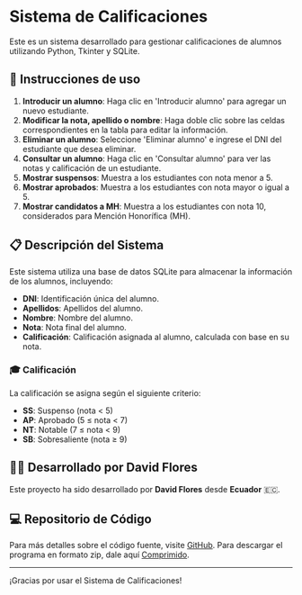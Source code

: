 
# Sistema de Calificaciones

Este es un sistema desarrollado para gestionar calificaciones de alumnos utilizando Python, Tkinter y SQLite.

## 🚀 Instrucciones de uso

1. **Introducir un alumno**: Haga clic en 'Introducir alumno' para agregar un nuevo estudiante.
2. **Modificar la nota, apellido o nombre**: Haga doble clic sobre las celdas correspondientes en la tabla para editar la información.
3. **Eliminar un alumno**: Seleccione 'Eliminar alumno' e ingrese el DNI del estudiante que desea eliminar.
4. **Consultar un alumno**: Haga clic en 'Consultar alumno' para ver las notas y calificación de un estudiante.
5. **Mostrar suspensos**: Muestra a los estudiantes con nota menor a 5.
6. **Mostrar aprobados**: Muestra a los estudiantes con nota mayor o igual a 5.
7. **Mostrar candidatos a MH**: Muestra a los estudiantes con nota 10, considerados para Mención Honorífica (MH).

## 📋 Descripción del Sistema

Este sistema utiliza una base de datos SQLite para almacenar la información de los alumnos, incluyendo:

- **DNI**: Identificación única del alumno.
- **Apellidos**: Apellidos del alumno.
- **Nombre**: Nombre del alumno.
- **Nota**: Nota final del alumno.
- **Calificación**: Calificación asignada al alumno, calculada con base en su nota.

### 🎓 Calificación

La calificación se asigna según el siguiente criterio:
- **SS**: Suspenso (nota < 5)
- **AP**: Aprobado (5 ≤ nota < 7)
- **NT**: Notable (7 ≤ nota < 9)
- **SB**: Sobresaliente (nota ≥ 9)

## 👨‍💻 Desarrollado por David Flores

Este proyecto ha sido desarrollado por **David Flores** desde **Ecuador** 🇪🇨.

## 💻 Repositorio de Código

Para más detalles sobre el código fuente, visite [GitHub](https://github.com/davikho/calificaiones/).
Para descargar el programa en formato zip, dale aquí [Comprimido](https://github.com/davikho/calificaiones/archive/refs/heads/main.zip).

---

¡Gracias por usar el Sistema de Calificaciones!
